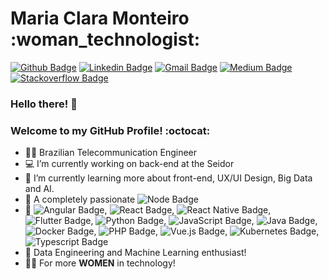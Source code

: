 <h1>Maria Clara Monteiro :woman_technologist:</h1>

[![Github Badge](https://img.shields.io/badge/-Github-000?style=flat-square&logo=Github&logoColor=white&link=https://github.com/mariaclara31)](https://github.com/mariaclara31)
[![Linkedin Badge](https://img.shields.io/badge/-LinkedIn-blue?style=flat-square&logo=Linkedin&logoColor=white&link=https://www.linkedin.com/in/maria-clara-lemos-monteiro/)](https://www.linkedin.com/in/maria-clara-lemos-monteiro/)
[![Gmail Badge](https://img.shields.io/badge/-Gmail-c14438?style=flat-square&logo=Gmail&logoColor=white&link=mailto:claramonteiro.21@gmail.com)](mailto:claramonteiro.21.bec@gmail.com)
[![Medium Badge](https://img.shields.io/badge/-Medium-black?style=flat-square&logo=Medium&logoColor=white&link=https://medium.com/@claramonteiro.21)](https://medium.com/@claramonteiro.21)
[![Stackoverflow Badge](https://img.shields.io/badge/-Stackoverflow-orange?style=flat-square&logo=Stackoverflow&logoColor=black&link=https://pt.stackoverflow.com/users/187802/maria-clara-monteiro)](https://pt.stackoverflow.com/users/187802/maria-clara-monteiro)

 ### Hello there! :raising_hand: 
 ### Welcome to my GitHub Profile! :octocat: 

- :woman_student: Brazilian Telecommunication Engineer
- :computer: I’m currently working on back-end at the Seidor
- 🌱 I’m currently learning more about front-end, UX/UI Design, Big Data and AI.
- :green_heart: A completely passionate  ![Node Badge](https://img.shields.io/badge/-Node-darkgreen?style=flat-square&logo=Node.js&logoColor=black)
- :heartbeat: ![Angular Badge](https://img.shields.io/badge/-Angular-red?style=flat-square&logo=Angular&logoColor=black), ![React Badge](https://img.shields.io/badge/-React-blue?style=flat-square&logo=React&logoColor=black), ![React Native Badge](https://img.shields.io/badge/-ReactNative-darkturquoise?style=flat-square&logo=React&logoColor=black), ![Flutter Badge](https://img.shields.io/badge/-Flutter-cornflowerblue?style=flat-square&logo=Flutter&logoColor=black), ![Python Badge](https://img.shields.io/badge/-Python-blue?style=flat-square&logo=Python&logoColor=black), ![JavaScript Badge](https://img.shields.io/badge/-Javascript-gold?style=flat-square&logo=Javascript&logoColor=black), ![Java Badge](https://img.shields.io/badge/-Java-red?style=flat-square&logo=Java&logoColor=black), ![Docker Badge](https://img.shields.io/badge/-Docker-blue?style=flat-square&logo=Docker&logoColor=white), ![PHP Badge](https://img.shields.io/badge/-PHP-darkorchid?style=flat-square&logo=PHP&logoColor=black), ![Vue.js Badge](https://img.shields.io/badge/-Vue.js-forestgreen?style=flat-square&logo=Vue.js&logoColor=black), ![Kubernetes Badge](https://img.shields.io/badge/-Kubernetes-deepskyblue?style=flat-square&logo=Kubernetes&logoColor=black), ![Typescript Badge](https://img.shields.io/badge/-Typescript-royalblue?style=flat-square&logo=Typescript&logoColor=white)
- :mechanical_arm: Data Engineering and Machine Learning enthusiast! 
- :woman_technologist: For more <strong>WOMEN</strong> in technology! 


